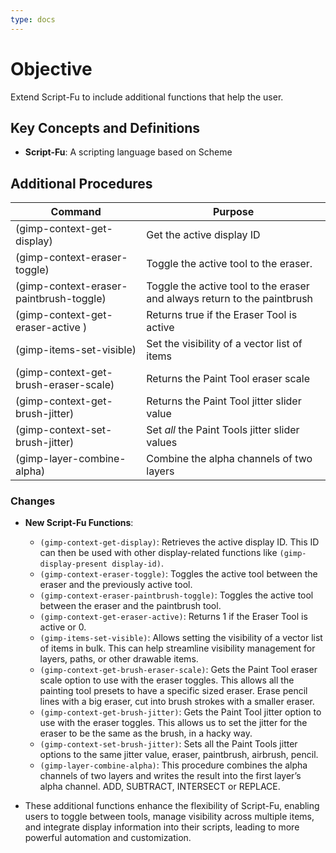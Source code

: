 ```yaml
---
type: docs
---
```


# Objective

Extend Script-Fu to include additional functions that help the user.

## Key Concepts and Definitions

- **Script-Fu**: A scripting language based on Scheme

## Additional Procedures

| **Command** | **Purpose** |
| --- | --- |
| (gimp-context-get-display) | Get the active display ID |
| (gimp-context-eraser-toggle) | Toggle the active tool to the eraser. |
| (gimp-context-eraser-paintbrush-toggle) | Toggle the active tool to the eraser and always return to the paintbrush |
| (gimp-context-get-eraser-active ) | Returns true if the Eraser Tool is active |
| (gimp-items-set-visible) | Set the visibility of a vector list of items |
| (gimp-context-get-brush-eraser-scale) |  Returns the Paint Tool eraser scale |
| (gimp-context-get-brush-jitter) |  Returns the Paint Tool jitter slider value |
| (gimp-context-set-brush-jitter) |  Set _all_ the Paint Tools jitter slider values |
| (gimp-layer-combine-alpha) |  Combine the alpha channels of two layers |
### Changes

- **New Script-Fu Functions**:
   - `(gimp-context-get-display)`: Retrieves the active display ID. This ID can then be used with other display-related functions like `(gimp-display-present display-id)`.
   - `(gimp-context-eraser-toggle)`: Toggles the active tool between the eraser and the previously active tool.
   - `(gimp-context-eraser-paintbrush-toggle)`: Toggles the active tool between the eraser and the paintbrush tool.
   - `(gimp-context-get-eraser-active)`: Returns 1 if the Eraser Tool is active or 0.
   - `(gimp-items-set-visible)`: Allows setting the visibility of a vector list of items in bulk. This can help streamline visibility management for layers, paths, or other drawable items.
   - `(gimp-context-get-brush-eraser-scale)`: Gets the Paint Tool eraser scale option to use with the eraser toggles. This allows all the painting tool presets to have a specific sized eraser. Erase pencil lines with a big eraser, cut into brush strokes with a smaller eraser.
   - `(gimp-context-get-brush-jitter)`: Gets the Paint Tool jitter option to use with the eraser toggles. This allows us to set the jitter for the eraser to be the same as the brush, in a hacky way.
   - `(gimp-context-set-brush-jitter)`: Sets all the Paint Tools jitter options to the same jitter value, eraser, paintbrush, airbrush, pencil.
   - `(gimp-layer-combine-alpha)`: This procedure combines the alpha channels of two layers and writes the result into the first layer’s alpha channel. ADD, SUBTRACT, INTERSECT or REPLACE.

- These additional functions enhance the flexibility of Script-Fu, enabling users to toggle between tools, manage visibility across multiple items, and integrate display information into their scripts, leading to more powerful automation and customization.
